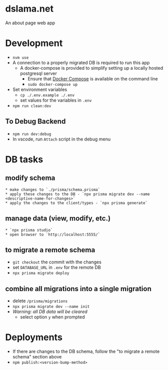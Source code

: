 # dslama.net

An about page web app

# Development
* `nvm use`
* A connection to a properly migrated DB is required to run this app
    * A docker-compose is provided to simplify setting up a locally hosted postgresql server
        * Ensure that [Docker Compose](https://docs.docker.com/compose/install/) is available on the command line
        * `sudo docker-compose up`
* Set environment variables
    * `cp ./.env.example ./.env`
    * set values for the variables in `.env`
* `npm run clean:dev`
## To Debug Backend
* `npm run dev:debug`
* In vscode, run `Attach` script in the debug menu

# DB tasks
## modify schema
    * make changes to `./prisma/schema.prisma`
    * apply these changes to the DB - `npx prisma migrate dev --name <descriptive-name-for-changes>`
    * apply the changes to the client/types - `npx prisma generate`
## manage data (view, modify, etc.)
    * `npx prisma studio`
    * open browser to `http://localhost:5555/`
## to migrate a remote schema
  * `git checkout` the commit with the changes
  * set `DATABASE_URL` in `.env` for the remote DB
  * `npx prisma migrate deploy`
## combine all migrations into a single migration
  * delete `/prisma/migrations`
  * `npx prisma migrate dev --name init`
  * *Warning: all DB data will be cleared*
    * select option `y` when prompted

# Deployments
* If there are changes to the DB schema, follow the "to migrate a remote schema" section above
* `npm publish:<version-bump-method>`